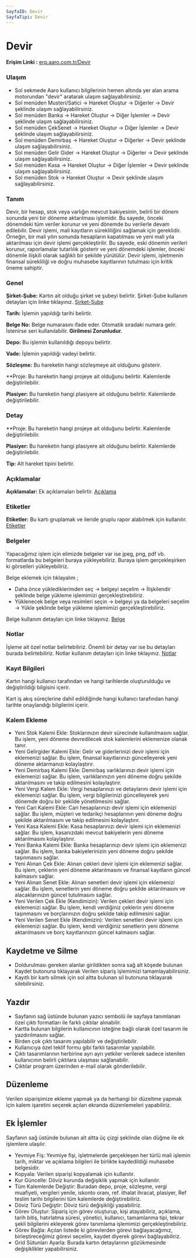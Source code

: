 ```yaml
---
SayfaID: Devir
SayfaTipi: Devir
---
```


# Devir

**Erişim Linki :** [erp.aaro.com.tr/Devir](erp.aaro.com.tr/Devir)

### Ulaşım

- Sol sekmede Aaro kullanıcı bilgilerinin hemen altında yer alan arama motorundan "devir" aratarak ulaşım sağlayabilirsiniz.
- Sol menüden Musteri/Satici -> Hareket Oluştur -> Diğerler -> Devir şeklinde ulaşım sağlayabilirsiniz. 
- Sol menüden Banka -> Hareket Oluştur -> Diğer İşlemler -> Devir şeklinde ulaşım sağlayabilirsiniz. 
- Sol menüden ÇekSenet -> Hareket Oluştur -> Diğer İşlemler -> Devir şeklinde ulaşım sağlayabilirsiniz. 
- Sol menüden Demirbaş -> Hareket Oluştur -> Diğerler -> Devir şeklinde ulaşım sağlayabilirsiniz. 
- Sol menüden Gelir Gider -> Hareket Oluştur -> Diğerler -> Devir şeklinde ulaşım sağlayabilirsiniz. 
- Sol menüden Kasa -> Hareket Oluştur -> Diğer İşlemler -> Devir şeklinde ulaşım sağlayabilirsiniz. 
- Sol menüden Stok -> Hareket Oluştur -> Devir şeklinde ulaşım sağlayabilirsiniz. 

### Tanım

Devir, bir hesap, stok veya varlığın mevcut bakiyesinin, belirli bir dönem sonunda yeni bir döneme aktarılması işlemidir. 
Bu sayede, önceki dönemdeki tüm veriler korunur ve yeni dönemde bu verilerle devam edilebilir. Devir işlemi, mali kayıtların sürekliliğini sağlamak için gereklidir.
Örneğin, bir mali yılın sonunda hesapların kapatılması ve yeni mali yıla aktarılması için devir işlemi gerçekleştirilir. 
Bu sayede, eski dönemin verileri korunur, raporlamalar tutarlılık gösterir ve yeni dönemdeki işlemler, önceki dönemle ilişkili olarak sağlıklı bir şekilde yürütülür. 
Devir işlemi, işletmenin finansal sürekliliği ve doğru muhasebe kayıtlarının tutulması için kritik öneme sahiptir.

### Genel

**Şirket-Şube:** Kartın ait olduğu şirket ve şubeyi belirtir. Şirket-Şube kullanım detayları için linke tıklayınız. [Şirket-Şube](../TemelOzellikler/SirketSubeKart.md)

**Tarih:** İşlemin yapıldığı tarihi belirtir.

**Belge No:** Belge numarasını ifade eder. Otomatik sıradaki numara gelir. İstenirse seri kullanılabilir.
**Girilmesi Zorunludur.**

**Depo:** Bu işlemin kullanıldığı depoyu belirtir.

**Vade:** İşlemin yapıldığı vadeyi belirtir.

**Sözleşme:** Bu hareketin hangi sözleşmeye ait olduğunu gösterir.

**Proje: Bu hareketin hangi projeye ait olduğunu belirtir. Kalemlerde değiştirilebilir.

**Plasiyer:** Bu hareketin hangi plasiyere ait olduğunu belirtir. Kalemlerde değiştirilebilir.

### Detay

**Proje: Bu hareketin hangi projeye ait olduğunu belirtir. Kalemlerde değiştirilebilir.

**Plasiyer:** Bu hareketin hangi plasiyere ait olduğunu belirtir. Kalemlerde değiştirilebilir.

**Tip:** Alt hareket tipini belirtir.

### Açıklamalar

**Açıklamalar:** Ek açıklamaları belirtir. [Açıklama](../TemelOzellikler/Aciklama.md)

### Etiketler

**Etiketler:** Bu kartı gruplamak ve ileride gruplu rapor alabilmek için kullanılır. [Etiketler](../TemelOzellikler/Etiketler.md)

### Belgeler

Yapacağımız işlem için elimizde belgeler var ise jpeg, png, pdf vb. formatlarda bu belgeleri buraya yükleyebiliriz.
Buraya işlem gerçekleşirken ki görselleri yükleyebiliriz.

Belge eklemek için tıklayalım ;

- Daha önce yüklediklerimden seç -> belgeyi seçelim -> İlişkilendir şeklinde belge yükleme işlemimizi gerçekleştirebiliriz.
- Yüklenecek belge veya resimleri seçin -> belgeyi ya da belgeleri seçelim -> Yükle şeklinde belge yükleme işlemimizi gerçekleştirebiliriz.

Belge kullanım detayları için linke tıklayınız. [Belge](../TemelOzellikler/Belgeler.md)

### Notlar 

İşleme ait özel notlar belirtebiliriz. 
Önemli bir detay var ise bu detayları burada belirtebiliriz.
Notlar kullanım detayları için linke tıklayınız. [Notlar](../TemelOzellikler/Notlar.md)

### Kayıt Bilgileri

Kartın hangi kullanıcı tarafından ve hangi tarihlerde oluşturulduğu ve değiştirildiği bilgisini içerir.

Kart iş akış süreçlerine dahil edildiğinde hangi kullanıcı tarafından hangi tarihte onaylandığı bilgilerini içerir. 

### Kalem Ekleme

- Yeni Stok Kalemi Ekle: Stoklarınızın devir sürecinde kullanılmasını sağlar. Bu işlem, yeni döneme devredilecek stok kalemlerini eklemenize olanak tanır.
- Yeni Gelirgider Kalemi Ekle: Gelir ve giderlerinizi devir işlemi için eklemenizi sağlar. Bu işlem, finansal kayıtlarınızı güncelleyerek yeni döneme aktarmanızı kolaylaştırır.
- Yeni Demirbaş Kalemi Ekle: Demirbaş varlıklarınızı devir işlemi için eklemenizi sağlar. Bu işlem, varlıklarınızın yeni döneme doğru şekilde aktarılmasını ve takip edilmesini kolaylaştırır.
- Yeni Vergi Kalem Ekle: Vergi hesaplarınızı ve detaylarını devir işlemi için eklemenizi sağlar. Bu işlem, vergi bilgilerinizi güncelleyerek yeni dönemde doğru bir şekilde yönetilmesini sağlar.
- Yeni Cari Kalemi Ekle: Cari hesaplarınızı devir işlemi için eklemenizi sağlar. Bu işlem, müşteri ve tedarikçi hesaplarının yeni döneme doğru şekilde aktarılmasını ve takip edilmesini kolaylaştırır.
- Yeni Kasa Kalemi Ekle: Kasa hesaplarınızı devir işlemi için eklemenizi sağlar. Bu işlem, kasanızdaki mevcut bakiyelerin yeni döneme aktarılmasını kolaylaştırır.
- Yeni Banka Kalemi Ekle: Banka hesaplarınızı devir işlemi için eklemenizi sağlar. Bu işlem, banka bakiyelerinizin yeni döneme doğru şekilde taşınmasını sağlar.
- Yeni Alınan Çek Ekle: Alınan çekleri devir işlemi için eklemenizi sağlar. Bu işlem, çeklerin yeni döneme aktarılmasını ve finansal kayıtların güncel kalmasını sağlar.
- Yeni Alınan Senet Ekle: Alınan senetleri devir işlemi için eklemenizi sağlar. Bu işlem, senetlerin yeni döneme doğru şekilde aktarılmasını ve alacaklarınızın güncel tutulmasını sağlar.
- Yeni Verilen Çek Ekle (Kendimizin): Verilen çekleri devir işlemi için eklemenizi sağlar. Bu işlem, kendi verdiğiniz çeklerin yeni döneme taşınmasını ve borçlarınızın doğru şekilde takip edilmesini sağlar.
- Yeni Verilen Senet Ekle (Kendimizin): Verilen senetleri devir işlemi için eklemenizi sağlar. Bu işlem, kendi verdiğiniz senetlerin yeni döneme aktarılmasını ve borç kayıtlarınızın güncel kalmasını sağlar.

## Kaydetme ve Silme

- Doldurulması gereken alanlar girildikten sonra sağ alt köşede bulunan Kaydet butonuna tıklayarak Verilen sipariş işlemimizi tamamlayabilirsiniz.
- Kayıtlı bir kartı silmek için sol altta bulunan sil butonuna tıklayarak silebilirsiniz.

## Yazdır

- Sayfanın sağ üstünde bulunan yazıcı sembolü ile sayfaya tanımlanan özel çıktı formatları ile farklı çıktılar alınabilir. 
- Kartta bulunan bilgilerin kullanıcının isteğine bağlı olarak özel tasarım ile yazdırılmasını sağlar.
- Birden çok çıktı tasarım yapılabilir ve değiştirilebilir.
- Kullanıcıya özel teklif formu gibi farklı tasarımlar yapılabilir.
- Çıktı tasarımlarının herbirine ayrı ayrı yetkiler verilerek sadece istenilen kullanıcının belirli çıktılara ulaşması sağlanabilir.
- Çıktılar program üzerinden e-mail olarak gönderilebilir. 

## Düzenleme 

Verilen siparişimize ekleme yapmak ya da herhangi bir düzeltme yapmak için kalem işaretini seçerek açılan ekranda düzenlemeleri yapabiliriz.

## Ek İşlemler

 Sayfanın sağ üstünde bulunan alt altta üç çizgi şeklinde olan düğme ile ek işlemlere ulaşılır.
- Yevmiye Fiş: Yevmiye fişi, işletmelerde gerçekleşen her türlü mali işlemin tarih, miktar ve açıklama bilgileri ile birlikte kaydedildiği muhasebe belgesidir.
- Kopyala: Verilen siparişi kopyalamak için kullanılır.
- Kur Güncelle: Döviz kurunda değişiklik yapmak için kullanılır.
- Tüm Kalemlerde Değiştir: Buradan depo, proje, sözleşme, vergi muafiyeti, vergileri yenile, iskonto oranı, ref. ithalat ihracat, plasiyer, Ref teslim tarihi bilgilerini tüm kalemlerde değiştirebiliriz.
- Döviz Türü Değiştir: Döviz türü değişikliği yapabiliriz.
- Görev Oluştur: Sipariş için görev oluşturup, kişi atayabiliriz, açıklama, tarih bitiş, hatırlatma süresi, yönetici, kullanıcı, tamamlanma tipi, tekrar şekli bilgilerini ekleyerek görev tanımlama işlemimizi gerçekleştirebiliriz.
- Görev Bağla: Açılan listede ki görevlerden görevi bağlayacağımız, birleştireceğimiz görevi seçelim, kaydet diyerek görevi bağlayabiliriz.
- Grid Sütunları Ayarla: Burada kartın detaylarının gözükmesinde değişiklikler yapabilirsiniz.




